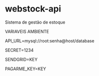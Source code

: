 # webstock-api
Sistema de gestão de estoque


VARIAVEIS AMBIENTE

API_URL=mysql://root:senha@host/database

SECRET=1234

SENDGRID=KEY

PAGARME_KEY=KEY
